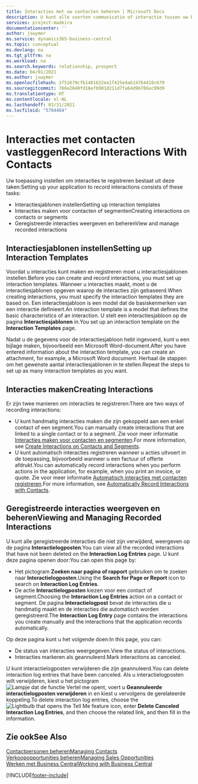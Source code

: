 ```yaml
---
title: Interacties met uw contacten beheren | Microsoft Docs
description: U kunt alle soorten communicatie of interactie tussen uw bedrijf en uw contacten beheren. Bijvoorbeeld brieven, telefoongesprekken, vergaderingen, enzovoort.
services: project-madeira
documentationcenter: ''
author: jswymer
ms.service: dynamics365-business-central
ms.topic: conceptual
ms.devlang: na
ms.tgt_pltfrm: na
ms.workload: na
ms.search.keywords: relationship, prospect
ms.date: 04/01/2021
ms.author: jswymer
ms.openlocfilehash: 2f51679cfb1481632ea1f425e4a614764410c679
ms.sourcegitcommit: 766e2840fd16efb901d211d7fa64d96766ac99d9
ms.translationtype: HT
ms.contentlocale: nl-NL
ms.lasthandoff: 03/31/2021
ms.locfileid: "5784464"
---
```

# <a name="record-interactions-with-contacts"></a><span data-ttu-id="30ef2-103">Interacties met contacten vastleggen</span><span class="sxs-lookup"><span data-stu-id="30ef2-103">Record Interactions With Contacts</span></span>
<span data-ttu-id="30ef2-104">Uw toepassing instellen om interacties te registreren bestaat uit deze taken:</span><span class="sxs-lookup"><span data-stu-id="30ef2-104">Setting up your application to record interactions consists of these tasks:</span></span>

* <span data-ttu-id="30ef2-105">Interactiesjablonen instellen</span><span class="sxs-lookup"><span data-stu-id="30ef2-105">Setting up interaction templates</span></span>  
* <span data-ttu-id="30ef2-106">Interacties maken voor contacten of segmenten</span><span class="sxs-lookup"><span data-stu-id="30ef2-106">Creating interactions on contacts or segments</span></span>  
* <span data-ttu-id="30ef2-107">Geregistreerde interacties weergeven en beheren</span><span class="sxs-lookup"><span data-stu-id="30ef2-107">View and manage recorded interactions</span></span>  

##  <a name="setting-up-interaction-templates"></a><span data-ttu-id="30ef2-108">Interactiesjablonen instellen</span><span class="sxs-lookup"><span data-stu-id="30ef2-108">Setting up Interaction Templates</span></span>
<span data-ttu-id="30ef2-109">Voordat u interacties kunt maken en registreren moet u interactiesjablonen instellen.</span><span class="sxs-lookup"><span data-stu-id="30ef2-109">Before you can create and record interactions, you must set up interaction templates.</span></span> <span data-ttu-id="30ef2-110">Wanneer u interacties maakt, moet u de interactiesjablonen opgeven waarop de interacties zijn gebaseerd.</span><span class="sxs-lookup"><span data-stu-id="30ef2-110">When creating interactions, you must specify the interaction templates they are based on.</span></span> <span data-ttu-id="30ef2-111">Een interactiesjabloon is een model dat de basiskenmerken van een interactie definieert.</span><span class="sxs-lookup"><span data-stu-id="30ef2-111">An interaction template is a model that defines the basic characteristics of an interaction.</span></span>
<span data-ttu-id="30ef2-112">U stelt een interactiesjabloon op de pagina **Interactiesjablonen** in.</span><span class="sxs-lookup"><span data-stu-id="30ef2-112">You set up an interaction template on the **Interaction Templates** page.</span></span>

<span data-ttu-id="30ef2-113">Nadat u de gegevens voor de interactiesjabloon hebt ingevoerd, kunt u een bijlage maken, bijvoorbeeld een Microsoft Word-document.</span><span class="sxs-lookup"><span data-stu-id="30ef2-113">After you have entered information about the interaction template, you can create an attachment, for example, a Microsoft Word document.</span></span> <span data-ttu-id="30ef2-114">Herhaal de stappen om het gewenste aantal interactiesjablonen in te stellen.</span><span class="sxs-lookup"><span data-stu-id="30ef2-114">Repeat the steps to set up as many interaction templates as you want.</span></span>  

## <a name="creating-interactions"></a><span data-ttu-id="30ef2-115">Interacties maken</span><span class="sxs-lookup"><span data-stu-id="30ef2-115">Creating Interactions</span></span>
<span data-ttu-id="30ef2-116">Er zijn twee manieren om interacties te registreren:</span><span class="sxs-lookup"><span data-stu-id="30ef2-116">There are two ways of recording interactions:</span></span>

* <span data-ttu-id="30ef2-117">U kunt handmatig  interacties maken die zijn gekoppeld aan een enkel contact of een segment.</span><span class="sxs-lookup"><span data-stu-id="30ef2-117">You can manually create interactions that are linked to a single contact or to a segment.</span></span> <span data-ttu-id="30ef2-118">Zie voor meer informatie [Interacties maken voor contacten en segmenten](marketing-how-create-interactions.md).</span><span class="sxs-lookup"><span data-stu-id="30ef2-118">For more information, see [Create Interactions on Contacts and Segments](marketing-how-create-interactions.md).</span></span>  
* <span data-ttu-id="30ef2-119">U kunt automatisch interacties registreren wanneer u acties uitvoert in de toepassing, bijvoorbeeld wanneer u een factuur of offerte afdrukt.</span><span class="sxs-lookup"><span data-stu-id="30ef2-119">You can automatically record interactions when you perform actions in the application, for example, when you print an invoice, or quote.</span></span> <span data-ttu-id="30ef2-120">Zie voor meer informatie [Automatisch interacties met contacten registreren](marketing-auto-record-interactions.md).</span><span class="sxs-lookup"><span data-stu-id="30ef2-120">For more information, see [Automatically Record Interactions with Contacts](marketing-auto-record-interactions.md).</span></span>

## <a name="viewing-and-managing-recorded-interactions"></a><span data-ttu-id="30ef2-121">Geregistreerde interacties weergeven en beheren</span><span class="sxs-lookup"><span data-stu-id="30ef2-121">Viewing and Managing Recorded Interactions</span></span>
<span data-ttu-id="30ef2-122">U kunt alle geregistreerde interacties die niet zijn verwijderd, weergeven op de pagina **Interactielogposten**.</span><span class="sxs-lookup"><span data-stu-id="30ef2-122">You can view all the recorded interactions that have not been deleted on the **Interaction Log Entries** page.</span></span> <span data-ttu-id="30ef2-123">U kunt deze pagina openen door:</span><span class="sxs-lookup"><span data-stu-id="30ef2-123">You can open this page by:</span></span>

* <span data-ttu-id="30ef2-124">Het pictogram **Zoeken naar pagina of rapport** gebruiken om te zoeken naar **Interactielogposten**.</span><span class="sxs-lookup"><span data-stu-id="30ef2-124">Using the **Search for Page or Report** icon to search on **Interaction Log Entries**.</span></span>
* <span data-ttu-id="30ef2-125">De actie **Interactielogposten** kiezen voor een contact of segment.</span><span class="sxs-lookup"><span data-stu-id="30ef2-125">Choosing the **Interaction Log Entries** action on a contact or segment.</span></span>
  <span data-ttu-id="30ef2-126">De pagina **Interactielogpost** bevat de interacties die u handmatig maakt en de interacties die automatisch worden geregistreerd.</span><span class="sxs-lookup"><span data-stu-id="30ef2-126">The **Interaction Log Entry** page contains the interactions you create manually and the interactions that the application records automatically.</span></span>

<span data-ttu-id="30ef2-127">Op deze pagina kunt u het volgende doen:</span><span class="sxs-lookup"><span data-stu-id="30ef2-127">In this page, you can:</span></span>

* <span data-ttu-id="30ef2-128">De status van interacties weergegeven.</span><span class="sxs-lookup"><span data-stu-id="30ef2-128">View the status of interactions.</span></span>
* <span data-ttu-id="30ef2-129">Interacties markeren als geannuleerd.</span><span class="sxs-lookup"><span data-stu-id="30ef2-129">Mark interactions as canceled.</span></span>

<span data-ttu-id="30ef2-130">U kunt interactielogposten verwijderen die zijn geannuleerd.</span><span class="sxs-lookup"><span data-stu-id="30ef2-130">You can delete interaction log entries that have been canceled.</span></span> <span data-ttu-id="30ef2-131">Als u interactielogposten wilt verwijderen, kiest u het pictogram ![Lampje dat de functie Vertel me opent](media/ui-search/search_small.png "Vertel me wat u wilt doen"), voert u **Geannuleerde interactielogposten verwijderen** in en kiest u vervolgens de gerelateerde koppeling.</span><span class="sxs-lookup"><span data-stu-id="30ef2-131">To delete interaction log entries, choose the ![Lightbulb that opens the Tell Me feature](media/ui-search/search_small.png "Tell me what you want to do") icon, enter **Delete Canceled Interaction Log Entries**, and then choose the related link, and then fill in the information.</span></span>

## <a name="see-also"></a><span data-ttu-id="30ef2-132">Zie ook</span><span class="sxs-lookup"><span data-stu-id="30ef2-132">See Also</span></span>
[<span data-ttu-id="30ef2-133">Contactpersonen beheren</span><span class="sxs-lookup"><span data-stu-id="30ef2-133">Managing Contacts</span></span>](marketing-contacts.md)  
[<span data-ttu-id="30ef2-134">Verkoopopportunities beheren</span><span class="sxs-lookup"><span data-stu-id="30ef2-134">Managing Sales Opportunities</span></span>](marketing-manage-sales-opportunities.md)  
[<span data-ttu-id="30ef2-135">Werken met Business Central</span><span class="sxs-lookup"><span data-stu-id="30ef2-135">Working with Business Central</span></span>](ui-work-product.md)  


[!INCLUDE[footer-include](includes/footer-banner.md)]
